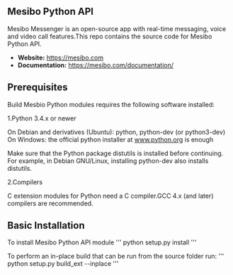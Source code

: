 ## Mesibo Python API
Mesibo Messenger is an open-source app with real-time messaging, voice and video call features.This repo contains the source code for Mesibo Python API.

- **Website:** https://mesibo.com
- **Documentation:** https://mesibo.com/documentation/

## Prerequisites
Build Mesbio Python modules requires the following software installed:

1.Python 3.4.x or newer

On Debian and derivatives (Ubuntu): python, python-dev (or python3-dev)
On Windows: the official python installer at www.python.org is enough

Make sure that the Python package distutils is installed before continuing. For example, in Debian GNU/Linux, installing python-dev also installs distutils.

2.Compilers

C extension modules for Python need a C compiler.GCC 4.x (and later) compilers are recommended. 


## Basic Installation
To install Mesibo Python API module
'''
python setup.py install
'''

To perform an in-place build that can be run from the source folder run:
'''
python setup.py build_ext --inplace
'''



